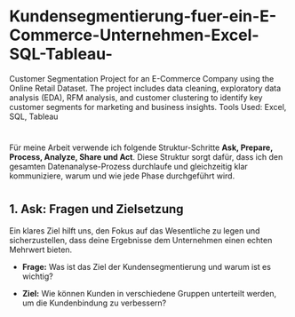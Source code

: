 # Kundensegmentierung-fuer-ein-E-Commerce-Unternehmen-Excel-SQL-Tableau-
Customer Segmentation Project for an E-Commerce Company using the Online Retail Dataset. The project includes data cleaning, exploratory data analysis (EDA), RFM analysis, and customer clustering to identify key customer segments for marketing and business insights. Tools Used: Excel, SQL, Tableau
#
Für meine Arbeit verwende ich folgende Struktur-Schritte **Ask, Prepare, Process, Analyze, Share und Act**. Diese Struktur sorgt dafür, dass ich den gesamten Datenanalyse-Prozess durchlaufe und gleichzeitig klar kommuniziere, warum und wie jede Phase durchgeführt wird.
#

## 1. Ask: Fragen und Zielsetzung

Ein klares Ziel hilft uns, den Fokus auf das Wesentliche zu legen und sicherzustellen, dass deine Ergebnisse dem Unternehmen einen echten Mehrwert bieten.

 * **Frage:** Was ist das Ziel der Kundensegmentierung und warum ist es wichtig?
  
 * **Ziel:** Wie können Kunden in verschiedene Gruppen unterteilt werden, um die Kundenbindung zu verbessern?
